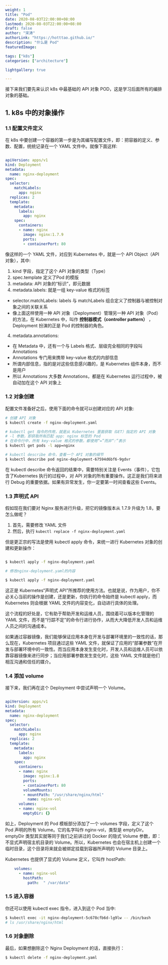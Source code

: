 ```yaml
---
weight: 1
title: "Pod"
date: 2020-08-03T22:00:00+08:00
lastmod: 2020-08-03T22:00:00+08:00
draft: false
author: "宋涛"
authorLink: "https://hotttao.github.io/"
description: "什么是 Pod"
featuredImage: 

tags: ["k8s"]
categories: ["architecture"]

lightgallery: true

---
```


接下来我们要先来认识 k8s 中最基础的 API 对象 POD，这是学习后面所有的编排对象的基础。

## 1. k8s 中的对象操作
### 1.1 配置文件定义
在 k8s 中要创建一个容器的第一步是为其编写配置文件，即：把容器的定义、参数、配置，统统记录在一个 YAML 文件中。就像下面这样:

```yaml

apiVersion: apps/v1
kind: Deployment
metadata:
  name: nginx-deployment
spec:
  selector:
    matchLabels:
      app: nginx
  replicas: 2
  template:
    metadata:
      labels:
        app: nginx
    spec:
      containers:
      - name: nginx
        image: nginx:1.7.9
        ports:
        - containerPort: 80
```

像这样的一个 YAML 文件，对应到 Kubernetes 中，就是一个 API Object（API 对象），其中:
1. kind 字段，指定了这个 API 对象的类型（Type）
2. spec.template 定义了Pod 的模版
3. metadata: API 对象的“标识”，即元数据
4. metadata.labels: 就是一组 key-value 格式的标签
  - selector.matchLabels: labels 与 matchLabels 组合定义了控制器与被控制对象之间的关联关系
  - 像上面这样使用一种 API 对象（Deployment）管理另一种 API 对象（Pod）的方法，在 Kubernetes 中，叫作 **控制器模式（controller pattern）** ，Deployment 扮演的正是 Pod 的控制器的角色。
4. metadata.annotations: 
  - 在 Metadata 中，还有一个与 Labels 格式、层级完全相同的字段叫 Annotations
  - Annotations 专门用来携带 key-value 格式的内部信息
  - 所谓内部信息，指的是对这些信息感兴趣的，是 Kubernetes 组件本身，而不是用户
  - 所以 Annotations 大多数 Annotations，都是在 Kubernetes 运行过程中，被自动加在这个 API 对象上

### 1.2 对象创建
配置文件准备好之后，使用下面的命令就可以创建对应的 API 对象:

```bash
# 创建 API 对象
$ kubectl create -f nginx-deployment.yaml

# kubectl get 指令的作用，就是从 Kubernetes 里面获取（GET）指定的 API 对象
# -l 参数，即获取所有匹配 app: nginx 标签的 Pod
# 在命令行中，所有 key-value 格式的参数，都使用“=”而非“:”表示
$ kubectl get pods -l app=nginx

# kubectl describe 命令，查看一个 API 对象的细节
$ kubectl describe pod nginx-deployment-67594d6bf6-9gdvr
```

在 kubectl describe 命令返回的结果中，需要特别关注是 Events（事件），它包含了Kubernetes 执行的过程中，对 API 对象的所有重要操作。这正是我们将来进行 Debug 的重要依据。如果有异常发生，你一定要第一时间查看这些 Events。

### 1.3 声明式 API
假如现在我们要对 Nginx 服务进行升级，把它的镜像版本从 1.7.9 升级为 1.8，要怎么做呢？
1. 首先，需要修改 YAML 文件
2. 然后，执行 `kubectl replace -f nginx-deployment.yaml`

但是更正宗的写法是使用 kubectl apply 命令，来统一进行 Kubernetes 对象的创建和更新操作：

```bash

$ kubectl apply -f nginx-deployment.yaml

# 修改nginx-deployment.yaml的内容

$ kubectl apply -f nginx-deployment.yaml
```

这正是 Kubernetes“声明式 API”所推荐的使用方法。也就是说，作为用户，你不必关心当前的操作是创建，还是更新，你执行的命令始终是 kubectl apply，而 Kubernetes 则会根据 YAML 文件的内容变化，自动进行具体的处理。

这个流程的好处是，它有助于帮助开发和运维人员，围绕着可以版本化管理的 YAML 文件，而不是“行踪不定”的命令行进行协作，从而大大降低开发人员和运维人员之间的沟通成本。

如果通过容器镜像，我们能够保证应用本身在开发与部署环境里的一致性的话，那么现在，Kubernetes 项目通过这些 YAML 文件，就保证了应用的“部署参数”在开发与部署环境中的一致性。而当应用本身发生变化时，开发人员和运维人员可以依靠容器镜像来进行同步；当应用部署参数发生变化时，这些 YAML 文件就是他们相互沟通和信任的媒介。

### 1.4 添加 volume
接下来，我们再在这个 Deployment 中尝试声明一个 Volume。

```yaml

apiVersion: apps/v1
kind: Deployment
metadata:
  name: nginx-deployment
spec:
  selector:
    matchLabels:
      app: nginx
  replicas: 2
  template:
    metadata:
      labels:
        app: nginx
    spec:
      containers:
      - name: nginx
        image: nginx:1.8
        ports:
        - containerPort: 80
        volumeMounts:
        - mountPath: "/usr/share/nginx/html"
          name: nginx-vol
      volumes:
      - name: nginx-vol
        emptyDir: {}
```

如上，Deployment 的 Pod 模板部分添加了一个 volumes 字段，定义了这个 Pod 声明的所有 Volume。它的名字叫作 nginx-vol，类型是 emptyDir。emptyDir 类型其实就等同于我们之前讲过的 Docker 的隐式 Volume 参数，即：不显式声明宿主机目录的 Volume。所以，Kubernetes 也会在宿主机上创建一个临时目录，这个目录将来就会被绑定挂载到容器所声明的 Volume 目录上。

Kubernetes 也提供了显式的 Volume 定义，它叫作 hostPath:

```yaml   
    volumes:
      - name: nginx-vol
        hostPath: 
          path:  " /var/data"
```

### 1.5 进入容器
你还可以使用 kubectl exec 指令，进入到这个 Pod 当中:

```bash
$ kubectl exec -it nginx-deployment-5c678cfb6d-lg9lw -- /bin/bash
# ls /usr/share/nginx/html
```

### 1.6 对象删除
最后，如果想删除这个 Nginx Deployment 的话，直接执行：

```bash
$ kubectl delete -f nginx-deployment.yaml
```